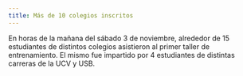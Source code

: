 ```yaml
---
title: Más de 10 colegios inscritos
---
```

En horas de la mañana del sábado 3 de noviembre, alrededor de 15 estudiantes de distintos colegios asistieron al primer taller de entrenamiento. El mismo fue impartido por 4 estudiantes de distintas carreras de la UCV y USB.
